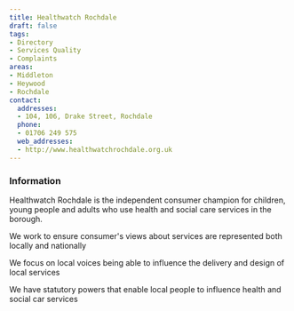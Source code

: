 ```yaml
---
title: Healthwatch Rochdale
draft: false
tags:
- Directory
- Services Quality
- Complaints
areas:
- Middleton
- Heywood
- Rochdale
contact:
  addresses:
  - 104, 106, Drake Street, Rochdale
  phone:
  - 01706 249 575
  web_addresses:
  - http://www.healthwatchrochdale.org.uk
---
```


### Information
Healthwatch Rochdale is the independent consumer champion for children, young people and adults who use health and social care services in the borough.

We work to ensure consumer's views about services are represented both locally and nationally

We focus on local voices being able to influence the delivery and design of local services

We have statutory powers that enable local people to influence health and social car services


